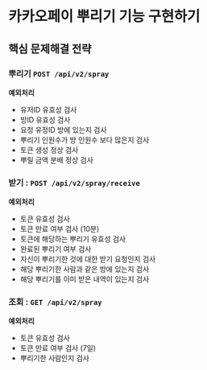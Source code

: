 # 카카오페이 뿌리기 기능 구현하기



## 핵심 문제해결 전략



### 뿌리기  `POST /api/v2/spray`

**예외처리**

- 유저ID 유효성 검사
- 방ID 유효성 검사
- 요청 유정ID 방에 있는지 검사
- 뿌리기 인원수가 방 인원수 보다 많은지 검사
- 토큰 생성 정상 검사
- 뿌릴 금액 분배 정상 검사



### 받기 : `POST /api/v2/spray/receive` 



**예외처리**

- 토큰 유효성 검사
- 토큰 만료 여부 검사 (10분)
- 토큰에 해당하는 뿌리기 유효성 검사
- 완료된 뿌리기 여부 검사
- 자신이 뿌리기한 것에 대한 받기 요청인지 검사
- 해당 뿌리기한 사람과 같은 방에 있는지 검사
- 해당 뿌리기를 이미 받은 내역이 있는지 검사



### 조회 : `GET /api/v2/spray` 

**예외처리**

- 토큰 유효성 검사
- 토큰 만료 여부 검사 (7일)
- 뿌리기한 사람인지 검사
